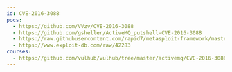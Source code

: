 ```yaml
---
id: CVE-2016-3088
pocs:
  - https://github.com/VVzv/CVE-2016-3088
  - https://github.com/gsheller/ActiveMQ_putshell-CVE-2016-3088
  - https://raw.githubusercontent.com/rapid7/metasploit-framework/master/modules/exploits/multi/http/apache_activemq_upload_jsp.rb
  - https://www.exploit-db.com/raw/42283
courses:
  - https://github.com/vulhub/vulhub/tree/master/activemq/CVE-2016-3088
---
```

